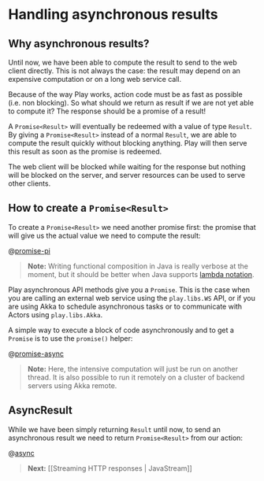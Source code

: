 # Handling asynchronous results

## Why asynchronous results?

Until now, we have been able to compute the result to send to the web client directly. This is not always the case: the result may depend on an expensive computation or on a long web service call.

Because of the way Play works, action code must be as fast as possible (i.e. non blocking). So what should we return as result if we are not yet able to compute it? The response should be a promise of a result!

A `Promise<Result>` will eventually be redeemed with a value of type `Result`. By giving a `Promise<Result>` instead of a normal `Result`, we are able to compute the result quickly without blocking anything. Play will then serve this result as soon as the promise is redeemed. 

The web client will be blocked while waiting for the response but nothing will be blocked on the server, and server resources can be used to serve other clients.

## How to create a `Promise<Result>`

To create a `Promise<Result>` we need another promise first: the promise that will give us the actual value we need to compute the result:

@[promise-pi](code/javaguide/async/JavaAsync.java)

> **Note:** Writing functional composition in Java is really verbose at the moment, but it should be better when Java supports [lambda notation](http://docs.oracle.com/javase/tutorial/java/javaOO/lambdaexpressions.html).

Play asynchronous API methods give you a `Promise`. This is the case when you are calling an external web service using the `play.libs.WS` API, or if you are using Akka to schedule asynchronous tasks or to communicate with Actors using `play.libs.Akka`.

A simple way to execute a block of code asynchronously and to get a `Promise` is to use the `promise()` helper:

@[promise-async](code/javaguide/async/JavaAsync.java)

> **Note:** Here, the intensive computation will just be run on another thread. It is also possible to run it remotely on a cluster of backend servers using Akka remote.

## AsyncResult

While we have been simply returning `Result` until now, to send an asynchronous result we need to return `Promise<Result>` from our action:

@[async](code/javaguide/async/Application.java)

> **Next:** [[Streaming HTTP responses | JavaStream]]
